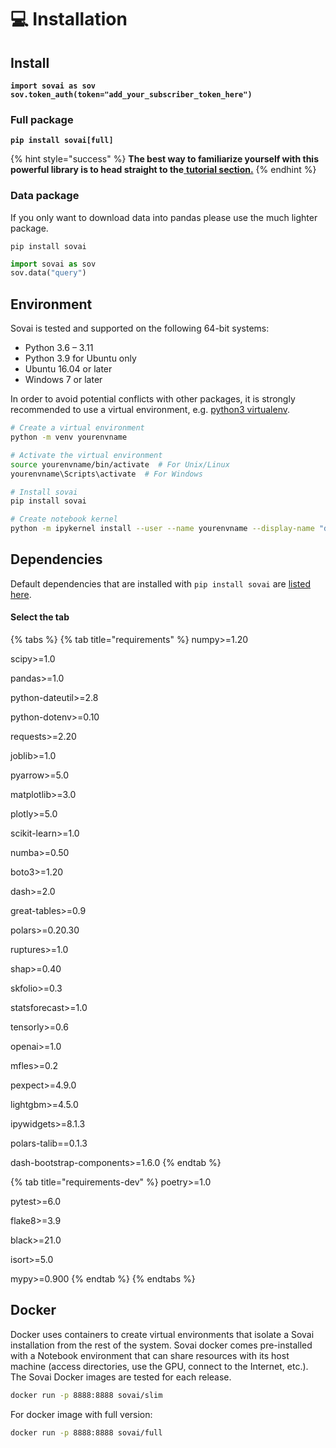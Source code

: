 # 💻 Installation

## Install

<pre class="language-python"><code class="lang-python"><strong>import sovai as sov
</strong><strong>sov.token_auth(token="add_your_subscriber_token_here")
</strong></code></pre>

### Full package

<pre><code><strong>pip install sovai[full]
</strong></code></pre>

{% hint style="success" %}
**The best way to familiarize yourself with this powerful library is to head straight to the**[ **tutorial section.**](tutorials.md)
{% endhint %}

### Data package

If you only want to download data into pandas please use the much lighter package.&#x20;

```
pip install sovai
```

```python
import sovai as sov
sov.data("query")
```

## Environment

Sovai is tested and supported on the following 64-bit systems:

* Python 3.6 – 3.11
* Python 3.9 for Ubuntu only
* Ubuntu 16.04 or later
* Windows 7 or later

In order to avoid potential conflicts with other packages, it is strongly recommended to use a virtual environment, e.g. [python3 virtualenv](https://docs.python.org/3/tutorial/venv.html).

```sh
# Create a virtual environment
python -m venv yourenvname

# Activate the virtual environment
source yourenvname/bin/activate  # For Unix/Linux
yourenvname\Scripts\activate  # For Windows

# Install sovai
pip install sovai

# Create notebook kernel
python -m ipykernel install --user --name yourenvname --display-name "display-name"
```

## Dependencies

Default dependencies that are installed with `pip install sovai` are [listed here](https://github.com/sovai-research/SovAI/blob/master/pyproject.toml).

#### Select the tab

{% tabs %}
{% tab title="requirements" %}
numpy>=1.20

scipy>=1.0&#x20;

pandas>=1.0

python-dateutil>=2.8

python-dotenv>=0.10

&#x20;requests>=2.20

&#x20;joblib>=1.0&#x20;

pyarrow>=5.0

&#x20;matplotlib>=3.0

&#x20;plotly>=5.0

&#x20;scikit-learn>=1.0

&#x20;numba>=0.50

&#x20;boto3>=1.20

&#x20;dash>=2.0

great-tables>=0.9

&#x20;polars>=0.20.30

&#x20;ruptures>=1.0

&#x20;shap>=0.40

&#x20;skfolio>=0.3

&#x20;statsforecast>=1.0

&#x20;tensorly>=0.6

&#x20;openai>=1.0

&#x20;mfles>=0.2

&#x20;pexpect>=4.9.0

&#x20;lightgbm>=4.5.0&#x20;

ipywidgets>=8.1.3

&#x20;polars-talib==0.1.3

&#x20;dash-bootstrap-components>=1.6.0
{% endtab %}

{% tab title="requirements-dev" %}
poetry>=1.0&#x20;

pytest>=6.0&#x20;

flake8>=3.9&#x20;

black>=21.0&#x20;

isort>=5.0&#x20;

mypy>=0.900
{% endtab %}
{% endtabs %}

## Docker

Docker uses containers to create virtual environments that isolate a Sovai installation from the rest of the system. Sovai docker comes pre-installed with a Notebook environment that can share resources with its host machine (access directories, use the GPU, connect to the Internet, etc.). The Sovai Docker images are tested for each release.

```bash
docker run -p 8888:8888 sovai/slim
```

For docker image with full version:

```bash
docker run -p 8888:8888 sovai/full
```
